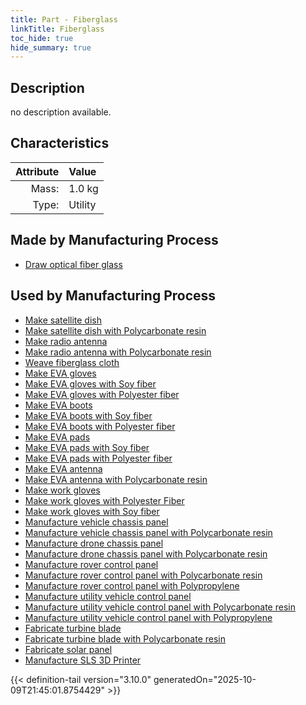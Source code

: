 ```yaml
---
title: Part - Fiberglass
linkTitle: Fiberglass
toc_hide: true
hide_summary: true
---
```

<!-- This is generated by the MarsSim HelpGenertor, do not edit. -->

## Description
no description available.

## Characteristics

| Attribute      | Value |
|--------:|:------|
|Mass:|1.0 kg|
|Type:|Utility|

## Made by Manufacturing Process

- [Draw optical fiber glass](/docs/definitions/process/draw-optical-fiber-glass)

## Used by Manufacturing Process

- [Make satellite dish](/docs/definitions/process/make-satellite-dish)
- [Make satellite dish with Polycarbonate resin](/docs/definitions/process/make-satellite-dish-with-polycarbonate-resin)
- [Make radio antenna](/docs/definitions/process/make-radio-antenna)
- [Make radio antenna with Polycarbonate resin](/docs/definitions/process/make-radio-antenna-with-polycarbonate-resin)
- [Weave fiberglass cloth](/docs/definitions/process/weave-fiberglass-cloth)
- [Make EVA gloves](/docs/definitions/process/make-eva-gloves)
- [Make EVA gloves with Soy fiber](/docs/definitions/process/make-eva-gloves-with-soy-fiber)
- [Make EVA gloves with Polyester fiber](/docs/definitions/process/make-eva-gloves-with-polyester-fiber)
- [Make EVA boots](/docs/definitions/process/make-eva-boots)
- [Make EVA boots with Soy fiber](/docs/definitions/process/make-eva-boots-with-soy-fiber)
- [Make EVA boots with Polyester fiber](/docs/definitions/process/make-eva-boots-with-polyester-fiber)
- [Make EVA pads](/docs/definitions/process/make-eva-pads)
- [Make EVA pads with Soy fiber](/docs/definitions/process/make-eva-pads-with-soy-fiber)
- [Make EVA pads with Polyester fiber](/docs/definitions/process/make-eva-pads-with-polyester-fiber)
- [Make EVA antenna](/docs/definitions/process/make-eva-antenna)
- [Make EVA antenna with Polycarbonate resin](/docs/definitions/process/make-eva-antenna-with-polycarbonate-resin)
- [Make work gloves](/docs/definitions/process/make-work-gloves)
- [Make work gloves with Polyester Fiber](/docs/definitions/process/make-work-gloves-with-polyester-fiber)
- [Make work gloves with Soy fiber](/docs/definitions/process/make-work-gloves-with-soy-fiber)
- [Manufacture vehicle chassis panel](/docs/definitions/process/manufacture-vehicle-chassis-panel)
- [Manufacture vehicle chassis panel with Polycarbonate resin](/docs/definitions/process/manufacture-vehicle-chassis-panel-with-polycarbonate-resin)
- [Manufacture drone chassis panel](/docs/definitions/process/manufacture-drone-chassis-panel)
- [Manufacture drone chassis panel with Polycarbonate resin](/docs/definitions/process/manufacture-drone-chassis-panel-with-polycarbonate-resin)
- [Manufacture rover control panel](/docs/definitions/process/manufacture-rover-control-panel)
- [Manufacture rover control panel with Polycarbonate resin](/docs/definitions/process/manufacture-rover-control-panel-with-polycarbonate-resin)
- [Manufacture rover control panel with Polypropylene](/docs/definitions/process/manufacture-rover-control-panel-with-polypropylene)
- [Manufacture utility vehicle control panel](/docs/definitions/process/manufacture-utility-vehicle-control-panel)
- [Manufacture utility vehicle control panel with Polycarbonate resin](/docs/definitions/process/manufacture-utility-vehicle-control-panel-with-polycarbonate-resin)
- [Manufacture utility vehicle control panel with Polypropylene](/docs/definitions/process/manufacture-utility-vehicle-control-panel-with-polypropylene)
- [Fabricate turbine blade](/docs/definitions/process/fabricate-turbine-blade)
- [Fabricate turbine blade with Polycarbonate resin](/docs/definitions/process/fabricate-turbine-blade-with-polycarbonate-resin)
- [Fabricate solar panel](/docs/definitions/process/fabricate-solar-panel)
- [Manufacture SLS 3D Printer](/docs/definitions/process/manufacture-sls-3d-printer)



{{< definition-tail version="3.10.0" generatedOn="2025-10-09T21:45:01.8754429" >}}




